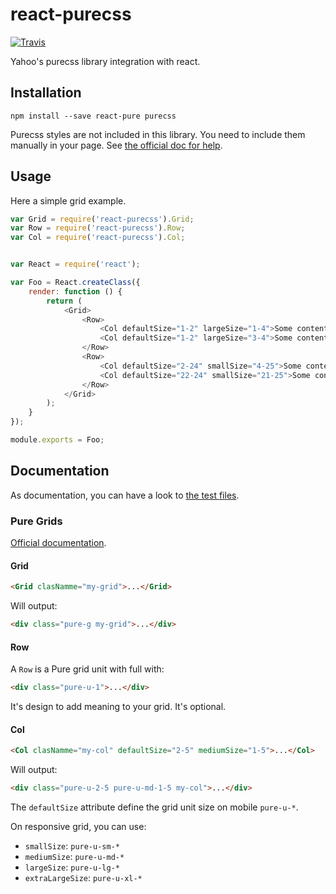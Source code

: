 # react-purecss

[![Travis](https://img.shields.io/travis/rezzza/react-purecss.svg)](https://travis-ci.org/rezzza/react-purecss)

Yahoo's purecss library integration with react.


## Installation

```
npm install --save react-pure purecss
```

Purecss styles are not included in this library. You need to include them manually in your page. See [the official doc for help](http://purecss.io/start/).

 

## Usage

Here a simple grid example. 

```javascript
var Grid = require('react-purecss').Grid;
var Row = require('react-purecss').Row;
var Col = require('react-purecss').Col;


var React = require('react');

var Foo = React.createClass({
    render: function () {
        return (
            <Grid>
                <Row>
                    <Col defaultSize="1-2" largeSize="1-4">Some content</Col>
                    <Col defaultSize="1-2" largeSize="3-4">Some content</Col>
                </Row>
                <Row>
                    <Col defaultSize="2-24" smallSize="4-25">Some content</Col>
                    <Col defaultSize="22-24" smallSize="21-25">Some content</Col>
                </Row>
            </Grid>
        );
    }
});

module.exports = Foo;
```

## Documentation

As documentation, you can have a look to [the test files](https://github.com/rezzza/react-purecss/tree/master/test).

### Pure Grids

[Official documentation](http://purecss.io/grids/).

#### Grid

```html
<Grid clasNamme="my-grid">...</Grid>
```

Will output:

```html
<div class="pure-g my-grid">...</div>
```

#### Row

A `Row` is a Pure grid unit with full with:

```html
<div class="pure-u-1">...</div>
```

It's design to add meaning to your grid. It's optional.


#### Col

```html
<Col clasNamme="my-col" defaultSize="2-5" mediumSize="1-5">...</Col>
```

Will output:

```html
<div class="pure-u-2-5 pure-u-md-1-5 my-col">...</div>
```

The `defaultSize` attribute define the grid unit size on mobile `pure-u-*`.

On responsive grid, you can use:

- `smallSize`: `pure-u-sm-*`
- `mediumSize`: `pure-u-md-*`
- `largeSize`: `pure-u-lg-*`
- `extraLargeSize`: `pure-u-xl-*`
